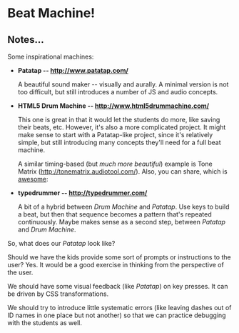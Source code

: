 # Beat Machine!

## Notes...

Some inspirational machines:

- **Patatap -- http://www.patatap.com/**

  A beautiful sound maker -- visually and aurally. A minimal version is not
  too difficult, but still introduces a number of JS and audio concepts.
  
- **HTML5 Drum Machine -- http://www.html5drummachine.com/**
  
  This one is great in that it would let the students do more, like saving 
  their beats, etc. However, it's also a more complicated project. It might 
  make sense to start with a Patatap-like project, since it's relatively 
  simple, but still introducing many concepts they'll need for a full beat 
  machine.
  
  A similar timing-based (but *much more beautiful*) example is Tone Matrix
  (http://tonematrix.audiotool.com/). Also, you can share, which is
  [awesome](https://tonematrix.audiotool.com/_/0.0.830.og0.gg0.s0g.60g.20g.228.8.o8.dg.30.0.g0.g0):

- **typedrummer -- http://typedrummer.com/**
  
  A bit of a hybrid between *Drum Machine* and *Patatap*. Use keys to build a
  beat, but then that sequence becomes a pattern that's repeated continuously.
  Maybe makes sense as a second step, between *Patatap* and *Drum Machine*.
  
So, what does our *Patatap* look like?

Should we have the kids provide some sort of prompts or instructions to the user? Yes. It would be a good exercise in thinking from the perspective of the user.

We should have some visual feedback (like *Patatap*) on key presses. It can be driven by CSS transformations.

We should try to introduce little systematic errors (like leaving dashes out of ID names in one place but not another) so that we can practice debugging with the students as well.
